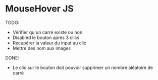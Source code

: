 # MouseHover JS

TODO:
- Vérifier qu'un carré existe ou non
- Disabled le bouton après 3 clics
- Recupérer la valeur du input au clic
- Mettre des nom aux images

DONE:
- Le clic sur le bouton doit pouvoir supprimer un nombre aléatoire de carré
